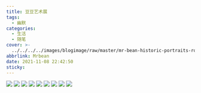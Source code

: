 ```yaml
---
title: 豆豆艺术展
tags:
  - 幽默
categories:
  - 生活
  - 随笔
cover: >-
  ../../../../images/blogimage/raw/master/mr-bean-historic-portraits-rodney-pike-27.jpg
abbrlink: Mrbean
date: 2021-11-08 22:42:50
sticky:
---
```


![](../../../../images/blogimage/raw/master/mr-bean-historic-portraits-rodney-pike-27.jpg)
![](../../../../images/blogimage/raw/master/mr-bean-historic-portraits-rodney-pike-26.jpg)
![](../../../../images/blogimage/raw/master/mr-bean-historic-portraits-rodney-pike-25.jpg)
![](../../../../images/blogimage/raw/master/mr-bean-historic-portraits-rodney-pike-24.jpg)
![](../../../../images/blogimage/raw/master/mr-bean-historic-portraits-rodney-pike-23.jpg)
![](../../../../images/blogimage/raw/master/mr-bean-historic-portraits-rodney-pike-21.jpg)
![](../../../../images/blogimage/raw/master/mr-bean-historic-portraits-rodney-pike-20.jpg)
![](../../../../images/blogimage/raw/master/mr-bean-historic-portraits-rodney-pike-30.jpg)
![](../../../../images/blogimage/raw/master/mr-bean-historic-portraits-rodney-pike-28.jpg)